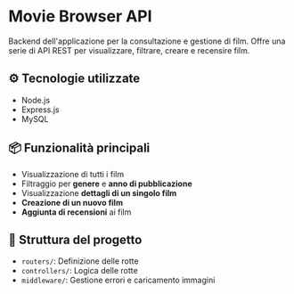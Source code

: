 # Movie Browser API

Backend dell'applicazione per la consultazione e gestione di film. Offre una serie di API REST per visualizzare, filtrare, creare e recensire film.

## ⚙️ Tecnologie utilizzate
- Node.js
- Express.js
- MySQL

## 📦 Funzionalità principali
- Visualizzazione di tutti i film
- Filtraggio per **genere** e **anno di pubblicazione**
- Visualizzazione **dettagli di un singolo film**
- **Creazione di un nuovo film**
- **Aggiunta di recensioni** ai film

## 📁 Struttura del progetto
- `routers/`: Definizione delle rotte
- `controllers/`: Logica delle rotte
- `middleware/`: Gestione errori e caricamento immagini